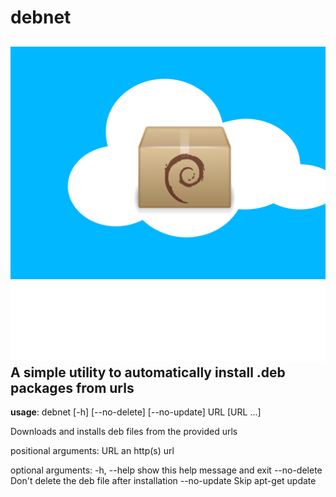 # debnet
![debnet](logo.png)
A simple utility to automatically install .deb packages from urls
---


**usage**: debnet \[-h] \[--no-delete] \[--no-update] URL \[URL ...]

Downloads and installs deb files from the provided urls

positional arguments:
  URL          an http(s) url

optional arguments:
  -h, --help   show this help message and exit
  --no-delete  Don't delete the deb file after installation
  --no-update  Skip apt-get update
